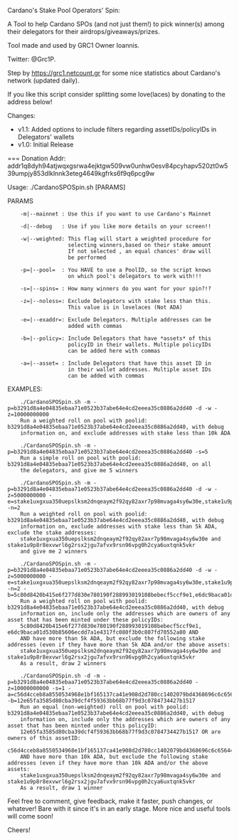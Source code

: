
Cardano's Stake Pool Operators' Spin: 

A Tool to help Cardano SPOs (and not just them!) to pick winner(s) among their delegators for their airdrops/giveaways/prizes. 

Tool made and used by GRC1 Owner Ioannis. 

Twitter: @Grc1P. 

Step by https://grc1.netcount.gr for some nice statistics about Cardano's network (updated daily).

If you like this script consider splitting some love(laces) by donating to the address below!

Changes: 
- v1.1: Added options to include filters regarding assetIDs/policyIDs in Delegators' wallets
- v1.0: Initial Release

=== Donation Addr:                                                                                          
addr1q8dyh94atjwqxgsrwa4ejktgw509vw0unhw0esv84pcyhapv520zt0w539umpjy853dlklnnk3eteg4649kgfrks6f9q6pcg9w 




Usage: ./CardanoSPOSpin.sh [PARAMS]

PARAMS

        -m|--mainnet : Use this if you want to use Cardano's Mainnet

        -d|--debug   : Use if you like more details on your screen!!

        -w|--weighted: This flag will start a weighted procedure for
                       selecting winners,based on their stake amount
                       If not selected , an equal chances' draw will
                       be performed

        -p=|--pool=  : You HAVE to use a PoolID, so the script knows
                       on which pool's delegators to work with!!!

        -s=|--spins= : How many winners do you want for your spin?!?

        -z=|--noless=: Exclude Delegators with stake less than this.
                       This value is in lovelaces (Not ADA)

        -e=|--exaddr=: Exclude Delegators. Multiple addresses can be
                       added with commas

        -b=|--policy=: Include Delegators that have *assets* of this
                       policyID in their wallets. Multiple policyIDs
                       can be added here with commas

        -a=|--asset= : Include Delegators that have this asset ID in
                       in their wallet addresses. Multiple asset IDs 
                       can be added with commas



EXAMPLES: 

        ./CardanoSPOSpin.sh -m -p=b3291d8a4e04835ebaa71e0523b37abe64e4cd2eeea35c0886a2dd40 -d -w -z=10000000000
        Run a weighted roll on pool with poolid: b3291d8a4e04835ebaa71e0523b37abe64e4cd2eeea35c0886a2dd40, with debug
        information on, and exclude addresses with stake less than 10k ADA

        ./CardanoSPOSpin.sh -m -p=b3291d8a4e04835ebaa71e0523b37abe64e4cd2eeea35c0886a2dd40 -s=5
        Run a simple roll on pool with poolid: b3291d8a4e04835ebaa71e0523b37abe64e4cd2eeea35c0886a2dd40, on all
        the delegators, and give me 5 winners

        ./CardanoSPOSpin.sh -m -p=b3291d8a4e04835ebaa71e0523b37abe64e4cd2eeea35c0886a2dd40 -d -w -z=5000000000 -e=stake1uxgxua350uepslksm2dnqeaym2f92qy82axr7p98mvaga4sy6w30e,stake1u9p8r8exvwrl6g2rsx2jgu7afvx9rsn96vpg0h2cya6uxtqnk5vkr -n=2
        Run a weighted roll on pool with poolid: b3291d8a4e04835ebaa71e0523b37abe64e4cd2eeea35c0886a2dd40, with debug
        information on, exclude addresses with stake less than 5k ADA, exclude the stake addresses:
        stake1uxgxua350uepslksm2dnqeaym2f92qy82axr7p98mvaga4sy6w30e and stake1u9p8r8exvwrl6g2rsx2jgu7afvx9rsn96vpg0h2cya6uxtqnk5vkr
        and give me 2 winners

        ./CardanoSPOSpin.sh -m -p=b3291d8a4e04835ebaa71e0523b37abe64e4cd2eeea35c0886a2dd40 -d -w -z=5000000000 -e=stake1uxgxua350uepslksm2dnqeaym2f92qy82axr7p98mvaga4sy6w30e,stake1u9p8r8exvwrl6g2rsx2jgu7afvx9rsn96vpg0h2cya6uxtqnk5vkr -n=2 -b=5c80d8420b415e6f277d830e780190f288993019108bebecf5ccf9e1,e6dc9baca01d530b85606ecdd7a1e4317fc080f3b0c807fd70552a80
        Run a weighted roll on pool with poolid: b3291d8a4e04835ebaa71e0523b37abe64e4cd2eeea35c0886a2dd40, with debug
        information on, include only the addresses which are owners of any asset that has been minted under these policyIDs:
        5c80d8420b415e6f277d830e780190f288993019108bebecf5ccf9e1, e6dc9baca01d530b85606ecdd7a1e4317fc080f3b0c807fd70552a80 AND
        AND have more than 5k ADA, but exclude the following stake addresses (even if they have more than 5k ADA and/or the above assets:
        stake1uxgxua350uepslksm2dnqeaym2f92qy82axr7p98mvaga4sy6w30e and stake1u9p8r8exvwrl6g2rsx2jgu7afvx9rsn96vpg0h2cya6uxtqnk5vkr
        As a result, draw 2 winners

        ./CardanoSPOSpin.sh -d -m -p=b3291d8a4e04835ebaa71e0523b37abe64e4cd2eeea35c0886a2dd40 -z=10000000000 -s=1 -a=c56d4cceb8a8550534968e1bf165137ca41e908d2d780cc1402079bd4368696c6c65644b6f6e6734353839 -b=12e65fa3585d80cba39dcf4f59363bb68b77f9d3c0784734427b1517
        Run an equal (non-weighted) roll on pool with poolid: b3291d8a4e04835ebaa71e0523b37abe64e4cd2eeea35c0886a2dd40, with debug
        information on, include only the addresses which are owners of any asset that has been minted under this policyID:
        12e65fa3585d80cba39dcf4f59363bb68b77f9d3c0784734427b1517 OR are owners of this assetID: 
        c56d4cceb8a8550534968e1bf165137ca41e908d2d780cc1402079bd4368696c6c65644b6f6e6734353839 
        AND have more than 10k ADA, but exclude the following stake addresses (even if they have more than 10k ADA and/or the above assets:
        stake1uxgxua350uepslksm2dnqeaym2f92qy82axr7p98mvaga4sy6w30e and stake1u9p8r8exvwrl6g2rsx2jgu7afvx9rsn96vpg0h2cya6uxtqnk5vkr
        As a result, draw 1 winner



Feel free to comment, give feedback, make it faster, push changes, or whatever!
Bare with it since it's in an early stage. More nice and useful tools will come soon!

Cheers!
